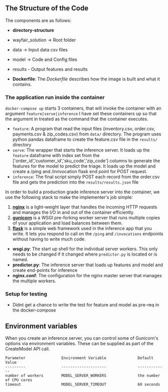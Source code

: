 

## The Structure of the Code

The components are as follows:

* __directory-structure__
* wayfair_solution  -> Root folder
* data  -> Input data csv files
* model -> Code and Config files
* results - Output features and results



* __Dockerfile__: The _Dockerfile_ describes how the image is built and what it contains. 


### The application run inside the container

`docker-compose up` starts 3 containers, that will invoke the container with an argument `feature|serve|inference`  I have set these containers up so that the argument in treated as the command that the container executes. 

* `feature`: A program that read the input files (inventory.csv, order.csv, payments.csv & zip_codes.csv) from `data/` directory. The program uses python pandas dataframe to create the feature.csv file in the `results/` directory 
* `serve`: The wrapper that starts the inference server. It loads up the `feature` dataframe with index set from the ['order_id','customer_id','sku_code','zip_code'] columns to generate the features for the model to predict the triage. It loads up the model and create a /ping and /innvocation flask end point for POST request.
* `inference`: The final script simply POST each record from the order.csv file and gets the prediction into the `results/results.json` file


In order to build a production grade inference server into the container, we use the following stack to make the implementer's job simple:

1. __[nginx][nginx]__ is a light-weight layer that handles the incoming HTTP requests and manages the I/O in and out of the container efficiently.
2. __[gunicorn][gunicorn]__ is a WSGI pre-forking worker server that runs multiple copies of your application and load balances between them.
3. __[flask][flask]__ is a simple web framework used in the inference app that you write. It lets you respond to call on the `/ping` and `/invocations` endpoints without having to write much code.


* __wsgi.py__: The start up shell for the individual server workers. This only needs to be changed if it changed where `predictor.py` is located or is named.
* __predictor.py__: The inference server that loads up features and model and create end-points for inference
* __nginx.conf__: The configuration for the nginx master server that manages the multiple workers.



### Setup for testing

* Didnt get a chance to write the test for feature and model as pre-req in the docker-compose 

## Environment variables

When you create an inference server, you can control some of Gunicorn's options via environment variables. These
can be supplied as part of the CreateModel API call.

    Parameter                Environment Variable              Default Value
    ---------                --------------------              -------------
    number of workers        MODEL_SERVER_WORKERS              the number of CPU cores
    timeout                  MODEL_SERVER_TIMEOUT              60 seconds


[dockerfile]: https://docs.docker.com/engine/reference/builder/ "The official Dockerfile reference guide"
[nginx]: http://nginx.org/
[gunicorn]: http://gunicorn.org/
[flask]: http://flask.pocoo.org/
